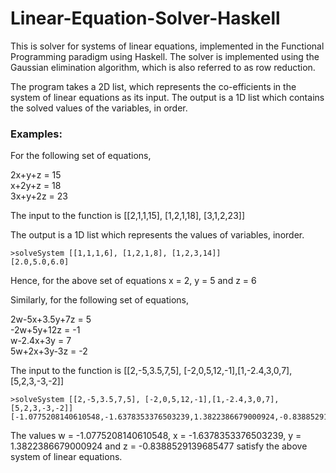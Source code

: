# Linear-Equation-Solver-Haskell

This is solver for systems of linear equations, implemented in the Functional Programming paradigm using Haskell. The solver is implemented using the Gaussian elimination algorithm, which is also referred to as row reduction. 

The program takes a 2D list, which represents the co-efficients in the system of linear equations as its input. The output is a 1D list which contains the solved values of the variables, in order.

### Examples:              
For the following set of equations,

2x+y+z = 15            
x+2y+z = 18               
3x+y+2z = 23              

The input to the function is [[2,1,1,15], [1,2,1,18], [3,1,2,23]]              

The output is a 1D list which represents the values of variables, inorder.                         
```
>solveSystem [[1,1,1,6], [1,2,1,8], [1,2,3,14]]
[2.0,5.0,6.0]
```
Hence, for the above set of equations x = 2, y = 5 and z = 6                 

Similarly, for the following set of equations,              

2w-5x+3.5y+7z = 5          
-2w+5y+12z = -1           
w-2.4x+3y = 7           
5w+2x+3y-3z = -2              

The input to the function is [[2,-5,3.5,7,5], [-2,0,5,12,-1],[1,-2.4,3,0,7],[5,2,3,-3,-2]]                  

```
>solveSystem [[2,-5,3.5,7,5], [-2,0,5,12,-1],[1,-2.4,3,0,7],[5,2,3,-3,-2]]
[-1.0775208140610548,-1.6378353376503239,1.3822386679000924,-0.8388529139685477]
```
The values w = -1.0775208140610548, x = -1.6378353376503239, y = 1.3822386679000924 and z = -0.8388529139685477 satisfy the above system of linear equations.               

